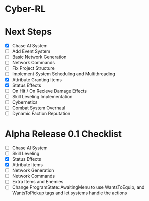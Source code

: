 # Cyber-RL

# Next Steps
- [x] Chase AI System
- [ ] Add Event System
- [ ] Basic Network Generation
- [ ] Network Commands
- [ ] Fix Project Structure
- [ ] Implement System Scheduling and Multithreading
- [x] Attribute Granting Items
- [x] Status Effects
- [ ] On Hit / On Recieve Damage Effects
- [ ] Skill Leveling Implementation
- [ ] Cybernetics
- [ ] Combat System Overhaul
- [ ] Dynamic Faction Reputation

# Alpha Release 0.1 Checklist
- [ ] Chase AI System
- [ ] Skill Leveling
- [x] Status Effects
- [x] Attribute Items
- [ ] Network Generation
- [ ] Network Commands
- [ ] Extra Items and Enemies
- [ ] Change ProgramState::AwaitingMenu to use WantsToEquip, and WantsToPickup tags and let systems handle the actions
